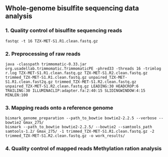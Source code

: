 ## Whole-genome bisulfite sequencing data analysis
### 1. Quality control of bisulfite sequencing reads
```
fastqc -t 16 TZX-MET-S1.R1.clean.fastq.gz
```
### 2. Preprocessing of raw reads
```
java -classpath trimmomatic-0.33.jar org.usadellab.trimmomatic.TrimmomaticPE -phred33 -threads 16 -trimlog r.log TZX-MET-S1.R1.clean.fastq.gz TZX-MET-S1.R2.clean.fastq.gz trimmed_TZX-MET-S1.R1.clean.fastq.gz unpaired_TZX-MET-S1.R1.clean.fast2q.gz trimmed_TZX-MET-S1.R2.clean.fastq.gz unpaired_TZX-MET-S1.R2.clean.fastq.gz LEADING:30 HEADCROP:6 TRAILING:30 ILLUMINACLIP:adapter.fa:2:40:15 SLIDINGWINDOW:4:15 MINLEN:100
```
### 3. Mapping reads onto a reference genome
```
bismark_genome_preparation --path_to_bowtie bowtie2-2.2.5 --verbose --bowtie2 Gmax_275/
bismark --path_to_bowtie bowtie2-2.2.5/ --bowtie2 --samtools_path samtools-1.2/ Gmax_275/ -1 trimmed_TZX-MET-S1.R1.clean.fastq.gz -2 trimmed_TZX-MET-S1.R2.clean.fastq.gz -o work_results/
```
### 4. Quality control of mapped reads Methylation ration analysis